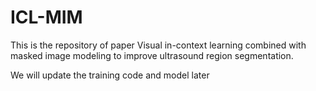 # ICL-MIM

This is the repository of paper Visual in-context learning combined with masked image modeling to improve ultrasound region segmentation.

We will update the training code and model later
